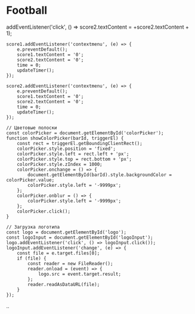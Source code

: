 # Football
addEventListener('click', () => score2.textContent = +score2.textContent + 1);

    score1.addEventListener('contextmenu', (e) => {
        e.preventDefault();
        score1.textContent = '0';
        score2.textContent = '0';
        time = 0;
        updateTimer();
    });

    score2.addEventListener('contextmenu', (e) => {
        e.preventDefault();
        score1.textContent = '0';
        score2.textContent = '0';
        time = 0;
        updateTimer();
    });

    // Цветовые полоски
    const colorPicker = document.getElementById('colorPicker');
    function showColorPicker(barId, triggerEl) {
        const rect = triggerEl.getBoundingClientRect();
        colorPicker.style.position = 'fixed';
        colorPicker.style.left = rect.left + 'px';
        colorPicker.style.top = rect.bottom + 'px';
        colorPicker.style.zIndex = 1000;
        colorPicker.onchange = () => {
            document.getElementById(barId).style.backgroundColor = colorPicker.value;
            colorPicker.style.left = '-9999px';
        };
        colorPicker.onblur = () => {
            colorPicker.style.left = '-9999px';
        };
        colorPicker.click();
    }

    // Загрузка логотипа
    const logo = document.getElementById('logo');
    const logoInput = document.getElementById('logoInput');
    logo.addEventListener('click', () => logoInput.click());
    logoInput.addEventListener('change', (e) => {
        const file = e.target.files[0];
        if (file) {
            const reader = new FileReader();
            reader.onload = (event) => {
                logo.src = event.target.result;
            };
            reader.readAsDataURL(file);
        }
    });
</script>

<input type="color" id="colorPicker" style="position:absolute; left:-9999px;">
</body>
</html>
..
